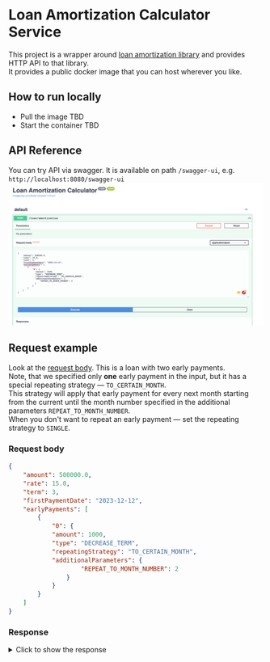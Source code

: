 # Loan Amortization Calculator Service
This project is a wrapper around [loan amortization library](https://github.com/ArtyomPanfutov/loan-amortization-calculator) and provides HTTP API to that library. </br>
It provides a public docker image that you can host wherever you like.
## How to run locally
* Pull the image
TBD
* Start the container TBD

## API Reference
You can try API via swagger. It is available on path `/swagger-ui`, e.g.  `http://localhost:8080/swagger-ui`
![img.png](assets/img.png)
## Request example
Look at the [request body](#request_body). This is a loan with two early payments.<br> 
Note, that we specified only **one** early payment in the input, but it has a special repeating strategy — `TO_CERTAIN_MONTH`. </br>
This strategy will apply that early payment for every next month starting from the current until the month number specified in the additional parameters `REPEAT_TO_MONTH_NUMBER`.</br>
When you don't want to repeat an early payment — set the repeating strategy to `SINGLE`.
### <a name="request_body"></a> Request body
```json
{
    "amount": 500000.0,
    "rate": 15.0,
    "term": 3,
    "firstPaymentDate": "2023-12-12",
    "earlyPayments": [
        {
            "0": {
            "amount": 1000,
            "type": "DECREASE_TERM",
            "repeatingStrategy": "TO_CERTAIN_MONTH",
            "additionalParameters": {
                    "REPEAT_TO_MONTH_NUMBER": 2
                }  
            }
        }
    ]
}
```

### Response
<details>
  <summary>Click to show the response</summary>

```json
{
    "monthlyPaymentAmount": 170850.59,
    "overPaymentAmount": 12541.64,
    "monthlyPayments": [
        {
            "monthNumber": 0,
            "loanBalanceAmount": 500000.0,
            "debtPaymentAmount": 165686.21,
            "interestPaymentAmount": 6164.38,
            "paymentAmount": 171850.59,
            "additionalPaymentAmount": 1000.0,
            "paymentDate": [
                2023,
                12,
                12
            ]
        },
        {
            "monthNumber": 1,
            "loanBalanceAmount": 334313.79,
            "debtPaymentAmount": 167591.52,
            "interestPaymentAmount": 4259.07,
            "paymentAmount": 171850.59,
            "additionalPaymentAmount": 1000.0,
            "paymentDate": [
                2024,
                1,
                12
            ]
        },
        {
            "monthNumber": 2,
            "loanBalanceAmount": 166722.27,
            "debtPaymentAmount": 166722.27,
            "interestPaymentAmount": 2118.19,
            "paymentAmount": 168840.46,
            "additionalPaymentAmount": 0,
            "paymentDate": [
                2024,
                2,
                12
            ]
        }
    ],
    "earlyPayments": {
        "0": {
            "amount": 1000.0,
            "repeatingStrategy": "SINGLE",
            "strategy": "DECREASE_TERM"
        },
        "1": {
            "amount": 1000.0,
            "repeatingStrategy": "SINGLE",
            "strategy": "DECREASE_TERM"
        }
    }
}
```
</details>
